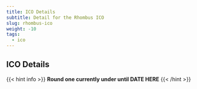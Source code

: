 ```yaml
---
title: ICO Details
subtitle: Detail for the Rhombus ICO
slug: rhombus-ico
weight: -10
tags:
  - ico
---
```


## ICO Details




{{< hint info >}}
**Round one currently under until DATE HERE**
{{< /hint >}}
